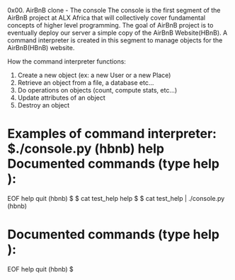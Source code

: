 0x00. AirBnB clone - The console
The console is the first segment of the AirBnB project at ALX Africa that will collectively cover fundamental concepts of higher level programming. The goal of AirBnB project is to eventually deploy our server a simple copy of the AirBnB Website(HBnB). A command interpreter is created in this segment to manage objects for the AirBnB(HBnB) website.

How the command interpreter functions:
1. Create a new object (ex: a new User or a new Place)
2. Retrieve an object from a file, a database etc...
3. Do operations on objects (count, compute stats, etc...)
4. Update attributes of an object
5. Destroy an object

Examples of command interpreter: $./console.py (hbnb) help
Documented commands (type help <topic>):
========================================
EOF  help  quit
(hbnb) 
$
$ cat test_help
help
$
$ cat test_help | ./console.py
(hbnb)

Documented commands (type help <topic>):
========================================
EOF  help  quit
(hbnb) 
$
